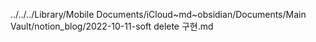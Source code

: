 ../../../Library/Mobile Documents/iCloud~md~obsidian/Documents/Main Vault/notion_blog/2022-10-11-soft delete 구현.md